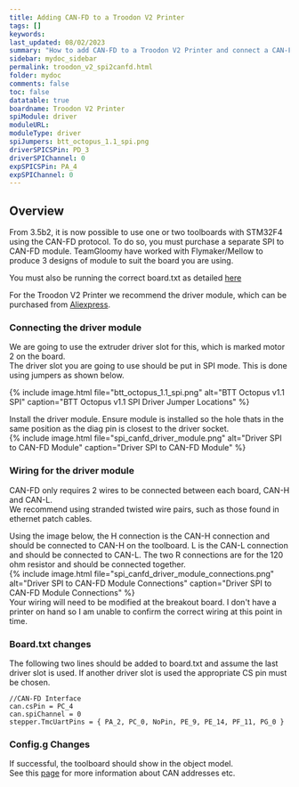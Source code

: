 ```yaml
---
title: Adding CAN-FD to a Troodon V2 Printer
tags: []
keywords: 
last_updated: 08/02/2023
summary: "How to add CAN-FD to a Troodon V2 Printer and connect a CAN-FD Toolboard"
sidebar: mydoc_sidebar
permalink: troodon_v2_spi2canfd.html
folder: mydoc
comments: false
toc: false
datatable: true
boardname: Troodon V2 Printer
spiModule: driver
moduleURL: 
moduleType: driver
spiJumpers: btt_octopus_1.1_spi.png
driverSPICSPin: PD_3
driverSPIChannel: 0
expSPICSPin: PA_4
expSPIChannel: 0
---
```


## Overview

From 3.5b2, it is now possible to use one or two toolboards with STM32F4 using the CAN-FD protocol. To do so, you must purchase a separate SPI to CAN-FD module. TeamGloomy have worked with Flymaker/Mellow to produce 3 designs of module to suit the board you are using.  

You must also be running the correct board.txt as detailed [here](troodon_v2_firmware_adjustment.html)

For the Troodon V2 Printer we recommend the driver module, which can be purchased from [Aliexpress](https://s.click.aliexpress.com/e/_DEb8k6V).  

### Connecting the driver module

We are going to use the extruder driver slot for this, which is marked motor 2 on the board.  
The driver slot you are going to use should be put in SPI mode. This is done using jumpers as shown below.  

{% include image.html file="btt_octopus_1.1_spi.png" alt="BTT Octopus v1.1 SPI" caption="BTT Octopus v1.1 SPI Driver Jumper Locations" %}  

Install the driver module. Ensure module is installed so the hole thats in the same position as the diag pin is closest to the driver socket.  
{% include image.html file="spi_canfd_driver_module.png" alt="Driver SPI to CAN-FD Module" caption="Driver SPI to CAN-FD Module" %}  

### Wiring for the driver module

CAN-FD only requires 2 wires to be connected between each board, CAN-H and CAN-L.  
We recommend using stranded twisted wire pairs, such as those found in ethernet patch cables.

Using the image below, the H connection is the CAN-H connection and should be connected to CAN-H on the toolboard. L is the CAN-L connection and should be connected to CAN-L. The two R connections are for the 120 ohm resistor and should be connected together.  
{% include image.html file="spi_canfd_driver_module_connections.png" alt="Driver SPI to CAN-FD Module Connections" caption="Driver SPI to CAN-FD Module Connections" %}  
Your wiring will need to be modified at the breakout board. I don't have a printer on hand so I am unable to confirm the correct wiring at this point in time.  

### Board.txt changes

The following two lines should be added to board.txt and assume the last driver slot is used. If another driver slot is used the appropriate CS pin must be chosen.  

```text
//CAN-FD Interface
can.csPin = PC_4
can.spiChannel = 0
stepper.TmcUartPins = { PA_2, PC_0, NoPin, PE_9, PE_14, PF_11, PG_0 }
```

### Config.g Changes

If successful, the toolboard should show in the object model.  
See this [page](https://docs.duet3d.com/en/User_manual/Machine_configuration/CAN_connection#setting-can-addresses) for more information about CAN addresses etc.
